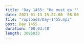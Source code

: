 ```yaml
---
title: 'Day 1455: "He must go."'
date: 2021-01-13 15:22:00 -08:00
file: "/uploads/Day-1455.mp3"
post: Day 1455
duration: '00:03:48'
length: 3095033
---
```



